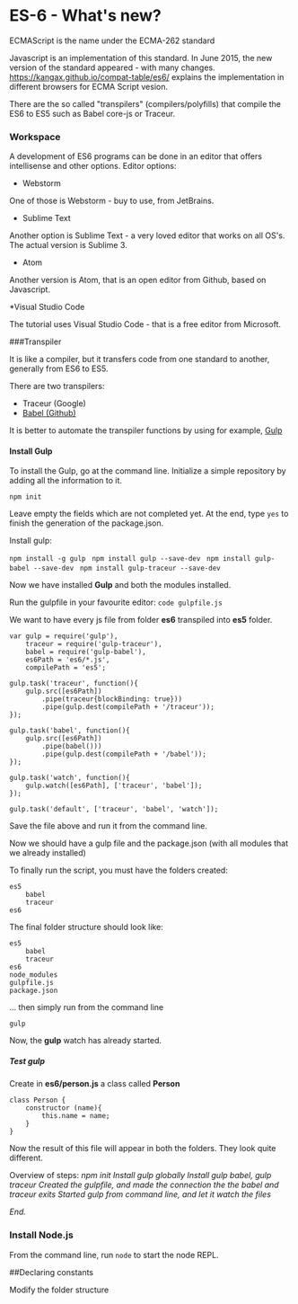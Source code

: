 # ES-6 - What's new?

ECMAScript is the name under the ECMA-262 standard

Javascript is an implementation of this standard. In June 2015, the new version of the standard appeared - with many changes.
<a href="https://kangax.github.io/compat-table/es6/">https://kangax.github.io/compat-table/es6/</a> explains the implementation in different browsers for ECMA Script vesion.

There are the so called "transpilers" (compilers/polyfills) that compile the ES6 to ES5 such as Babel core-js or Traceur.

###  Workspace

A development of ES6 programs can be done in an editor that offers intellisense and other options.  Editor options:

* Webstorm

One of those is Webstorm - buy to use, from JetBrains.

* Sublime Text

Another option is Sublime Text - a very loved editor that works on all OS's. The actual version is Sublime 3. 

* Atom

Another version is Atom, that is an open editor from Github, based on Javascript.

*Visual Studio Code

The tutorial uses Visual Studio Code - that is a free editor from Microsoft. 

###Transpiler

It is like a compiler, but it transfers code from one standard to another, generally from ES6 to ES5.

There are two transpilers:

* Traceur (Google)
* <a href="http://www.babeljs.io">Babel (Github)</a>	

It is better to automate the transpiler functions by using for example, <a href="http://gulp.io">Gulp</a>

#### Install Gulp

To install the Gulp, go at the command line.  Initialize a simple repository by adding all the information to it.

``` 
npm init 

```

Leave empty the fields which are not completed yet. At the end, type ```yes``` to finish the generation of the package.json.

Install gulp:

``` npm install -g gulp ```
``` npm install gulp --save-dev```
``` npm install gulp-babel --save-dev```
``` npm install gulp-traceur --save-dev```

Now we have installed __Gulp__ and both the modules installed.

Run the gulpfile in your favourite editor:
``` code gulpfile.js ```

We want to have every js file from folder __es6__ transpiled into __es5__ folder.

```
var gulp = require('gulp'),
	traceur = require('gulp-traceur'),
	babel = require('gulp-babel'),
	es6Path = 'es6/*.js',
	compilePath = 'es5';

gulp.task('traceur', function(){
	gulp.src([es6Path])
		.pipe(traceur{blockBinding: true}))
		.pipe(gulp.dest(compilePath + '/traceur'));
});

gulp.task('babel', function(){
	gulp.src([es6Path])
		.pipe(babel()))
		.pipe(gulp.dest(compilePath + '/babel'));
});

gulp.task('watch', function(){
	gulp.watch([es6Path], ['traceur', 'babel']);	
});

gulp.task('default', ['traceur', 'babel', 'watch']);

```

Save the file above and run it from the command line.

Now we should have a gulp file and the package.json (with all modules that we already installed)

To finally run the script, you must have the folders created:

```
es5
	babel
	traceur
es6
```

The final folder structure should look like:

```
es5
	babel
	traceur
es6
node_modules
gulpfile.js
package.json
```

... then simply run from the command line 

```
gulp
```
Now, the __gulp__ watch has already started.


##### Test gulp

Create in __es6/person.js__ a class called __Person__

```
class Person {
	constructor (name){
		this.name = name;
	}
}

```

Now the result of this file will appear in both the folders. They look quite different.

Overview of steps:
*npm init*
*Install gulp globally*
*Install gulp babel, gulp traceur*
*Created the gulpfile, and made the connection the the babel and traceur exits*
*Started gulp from command line, and let it watch the files*

_End._

### Install Node.js

From the command line, run ``` node ``` to start the node REPL.

##Declaring constants

Modify the folder structure